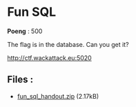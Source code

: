 # Fun SQL
**Poeng** : 500

The flag is in the database. Can you get it?

http://ctf.wackattack.eu:5020

## Files : 

 - [fun_sql_handout.zip](./fun_sql_handout.zip) (2.17kB)